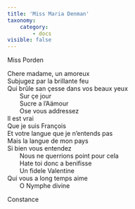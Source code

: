 ```yaml
---
title: 'Miss Maria Denman'
taxonomy:
    category:
        - docs
visible: false
---
```


<div class="author">Miss Porden</div>

Chere madame, un amoreux  
Subjugez par la brillante feu  
Qui brûle san çesse dans vos beaux yeux  
&emsp;&emsp;Sur çe jour  
&emsp;&emsp;Sucre a l’Aämour  
&emsp;&emsp;Ose vous addressez  
Il est vrai  
Que je suis François  
Et votre langue que je n’entends pas  
Mais la langue de mon pays  
Si bien vous entendez  
&emsp;&emsp;Nous ne querrions point pour cela  
&emsp;&emsp;Hate toi donc a benifisse  
&emsp;&emsp;Un fidele Valentine  
Qui vous a long temps aime  
&emsp;&emsp;O Nymphe divine  
	
Constance